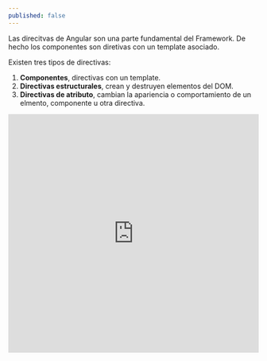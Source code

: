 ```yaml
---
published: false
---
```


Las direcitvas de Angular son una parte fundamental del Framework. De hecho los componentes son diretivas con un template asociado.

Existen tres tipos de directivas:

1. **Componentes**, directivas con un template.
1. **Directivas estructurales**, crean y destruyen elementos del DOM.
1. **Directivas de atributo**, cambian la apariencia o comportamiento de un elmento, componente u otra directiva.



<iframe
  src="https://embed.plnkr.co/plunk/OUi5LevpIstJYVwXrOVn?show=app,preview"
  frameborder="0"
  width="100%"
  height="480px"
></iframe>

